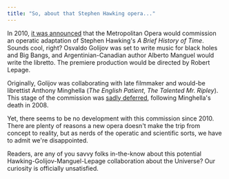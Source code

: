 ```yaml
---
title: "So, about that Stephen Hawking opera..."
---
```


In 2010, [it was announced](http://www.gramilano.com/2010/12/a-brief-history-of-time-the-opera/) that the Metropolitan Opera would commission an operatic adaptation of Stephen Hawking's *A Brief History of Time*. Sounds cool, right? Osvaldo Golijov was set to write music for black holes and Big Bangs, and Argentinian-Canadian author Alberto Manguel would write the libretto. The premiere production would be directed by Robert Lepage.

Originally, Golijov was collaborating with late filmmaker and would-be librettist Anthony Minghella (*The English Patient*, *The Talented Mr. Ripley*). This stage of the commission was [sadly deferred](http://www.operanews.com/Opera_News_Magazine/2013/10/News/Met_New_Works.html), following Minghella's death in 2008. 

Yet, there seems to be no development with this commission since 2010. There are plenty of reasons a new opera doesn't make the trip from concept to reality, but as nerds of the operatic and scientific sorts, we have to admit we're disappointed.

Readers, are any of you savvy folks in-the-know about this potential Hawking-Golijov-Manguel-Lepage collaboration about the Universe? Our curiosity is officially unsatisfied.

